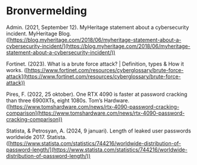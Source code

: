 # Bronvermelding
Admin. (2021, September 12). MyHeritage statement about a cybersecurity incident. MyHeritage Blog. 
([https://blog.myheritage.com/2018/06/myheritage-statement-about-a-cybersecurity-incident/](https://blog.myheritage.com/2018/06/myheritage-statement-about-a-cybersecurity-incident/))

Fortinet. (2023). What is a brute force attack? | Definition, types & How it works. ([https://www.fortinet.com/resources/cyberglossary/brute-force-attack](https://www.fortinet.com/resources/cyberglossary/brute-force-attack))

Pires, F. (2022, 25 oktober). One RTX 4090 is faster at password cracking than three 6900XTs, eight 1080s. Tom’s Hardware. ([https://www.tomshardware.com/news/rtx-4090-password-cracking-comparison](https://www.tomshardware.com/news/rtx-4090-password-cracking-comparison))

Statista, & Petrosyan, A. (2024, 9 januari). Length of leaked user passwords worldwide 2017. Statista. ([https://www.statista.com/statistics/744216/worldwide-distribution-of-password-length/](https://www.statista.com/statistics/744216/worldwide-distribution-of-password-length/))